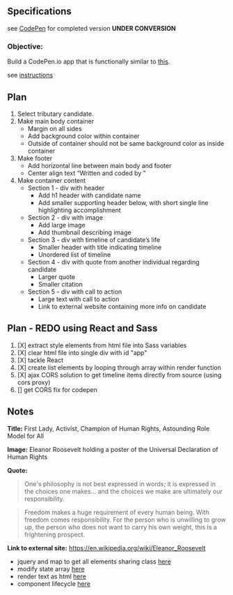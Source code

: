 ## Specifications

see [CodePen](http://codepen.io/gracen/full/MJggGd/) for completed version **UNDER CONVERSION**


### Objective:
Build a CodePen.io app that is functionally similar to [this](https://codepen.io/FreeCodeCamp/full/NNvBQW/).

see [instructions](https://www.freecodecamp.com/challenges/build-a-tribute-page)


## Plan
1. Select tributary candidate.
2. Make main body container
    - Margin on all sides
    - Add background color within container
    - Outside of container should not be same background color as inside container
3. Make footer
    - Add horizontal line between main body and footer
    - Center align text “Written and coded by <name>”
4. Make container content
    - Section 1 - div with header
        - Add h1 header with candidate name
        - Add smaller supporting header below, with short single line highlighting accomplishment
    - Section 2 - div with image
        - Add large image
        - Add thumbnail describing image
    - Section 3 - div with timeline of candidate’s life
        - Smaller header with title indicating timeline
        - Unordered list of timeline
    - Section 4 - div with quote from another individual regarding candidate
        - Larger quote
        - Smaller citation
    - Section 5 - div with call to action
        - Large text with call to action
        - Link to external website containing more info on candidate

## Plan - REDO using React and Sass
1. [X] extract style elements from html file into Sass variables
2. [X] clear html file into single div with id "app"
3. [X] tackle React
4. [X] create list elements by looping through array within render function
5. [X] ajax CORS solution to get timeline items directly from source (using cors proxy)
6. [] get CORS fix for codepen


## Notes

**Title:** First Lady, Activist, Champion of Human Rights, Astounding Role Model for All

**Image:** Eleanor Roosevelt holding a poster of the Universal Declaration of Human Rights

**Quote:**

> One's philosophy is not best expressed in words; it is expressed in the choices one makes... and the choices we make are ultimately our responsibility.

> Freedom makes a huge requirement of every human being. With freedom comes responsibility. For the person who is unwilling to grow up, the person who does not want to carry his own weight, this is a frightening prospect.

**Link to external site:** https://en.wikipedia.org/wiki/Eleanor_Roosevelt

- jquery and map to get all elements sharing class [here](http://stackoverflow.com/a/16630214)
- modify state array [here](http://stackoverflow.com/a/26254086)
- render text as html [here](http://stackoverflow.com/a/31851195)
- component lifecycle [here](http://busypeoples.github.io/post/react-component-lifecycle/)
